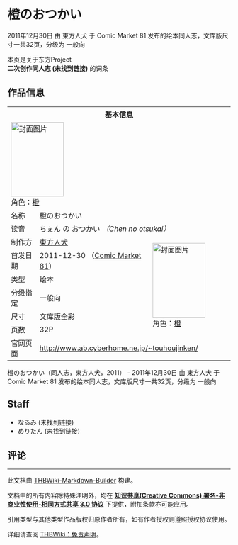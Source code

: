 # 橙のおつかい

<!-- source html: G:\repos\THBWiki-Markdown-Builder\THBWikiMarkdown\Temp\main\6\60\ns0%3A%E6%A9%99%E3%81%AE%E3%81%8A%E3%81%A4%E3%81%8B%E3%81%84.html -->

2011年12月30日 由 東方人犬 于 Comic Market 81 发布的绘本同人志，文库版尺寸一共32页，分级为 一般向

本页是关于东方Project  
 **二次创作同人志 (未找到链接)** 的词条
## 作品信息

<table><tbody><tr><th colspan="3">基本信息</th></tr><tr><td class="cover-artwork-mobile" colspan="2"><a href="./文件-橙のおつかい封面.png.md" class="image" title="封面图片"><img alt="封面图片" src="https://upload.thwiki.cc/thumb/7/7c/%E6%A9%99%E3%81%AE%E3%81%8A%E3%81%A4%E3%81%8B%E3%81%84%E5%B0%81%E9%9D%A2.png/119px-%E6%A9%99%E3%81%AE%E3%81%8A%E3%81%A4%E3%81%8B%E3%81%84%E5%B0%81%E9%9D%A2.png" decoding="async" loading="lazy" width="119" height="168" srcset="https://upload.thwiki.cc/thumb/7/7c/%E6%A9%99%E3%81%AE%E3%81%8A%E3%81%A4%E3%81%8B%E3%81%84%E5%B0%81%E9%9D%A2.png/179px-%E6%A9%99%E3%81%AE%E3%81%8A%E3%81%A4%E3%81%8B%E3%81%84%E5%B0%81%E9%9D%A2.png 1.5x, https://upload.thwiki.cc/thumb/7/7c/%E6%A9%99%E3%81%AE%E3%81%8A%E3%81%A4%E3%81%8B%E3%81%84%E5%B0%81%E9%9D%A2.png/238px-%E6%A9%99%E3%81%AE%E3%81%8A%E3%81%A4%E3%81%8B%E3%81%84%E5%B0%81%E9%9D%A2.png 2x" data-file-width="355" data-file-height="500"></a><div class="cover-char">角色：<a href="./橙.md" title="橙">橙</a></div></td>
</tr><tr><td class="label">名称</td><td colspan="2"> 橙のおつかい </td></tr><tr><td class="label">读音</td><td colspan="2"> ちぇん の おつかい <i>（Chen no otsukai）</i> </td></tr><tr><td class="label">制作方</td><td><a href="./東方人犬.md" title="東方人犬">東方人犬</a></td><td class="cover-artwork" rowspan="6" style="min-width:168px;"><a href="./文件-橙のおつかい封面.png.md" class="image" title="封面图片"><img alt="封面图片" src="https://upload.thwiki.cc/thumb/7/7c/%E6%A9%99%E3%81%AE%E3%81%8A%E3%81%A4%E3%81%8B%E3%81%84%E5%B0%81%E9%9D%A2.png/119px-%E6%A9%99%E3%81%AE%E3%81%8A%E3%81%A4%E3%81%8B%E3%81%84%E5%B0%81%E9%9D%A2.png" decoding="async" loading="lazy" width="119" height="168" srcset="https://upload.thwiki.cc/thumb/7/7c/%E6%A9%99%E3%81%AE%E3%81%8A%E3%81%A4%E3%81%8B%E3%81%84%E5%B0%81%E9%9D%A2.png/179px-%E6%A9%99%E3%81%AE%E3%81%8A%E3%81%A4%E3%81%8B%E3%81%84%E5%B0%81%E9%9D%A2.png 1.5x, https://upload.thwiki.cc/thumb/7/7c/%E6%A9%99%E3%81%AE%E3%81%8A%E3%81%A4%E3%81%8B%E3%81%84%E5%B0%81%E9%9D%A2.png/238px-%E6%A9%99%E3%81%AE%E3%81%8A%E3%81%A4%E3%81%8B%E3%81%84%E5%B0%81%E9%9D%A2.png 2x" data-file-width="355" data-file-height="500"></a><div class="cover-char">角色：<a href="./橙.md" title="橙">橙</a></div></td>
</tr><tr><td class="label">首发日期</td><td>2011-12-30&#160;（<a href="/展会作品列表?e=Comic+Market%2381">Comic Market 81</a>）</td></tr><tr><td class="label">类型</td><td>绘本</td></tr><tr><td class="label">分级指定</td><td>一般向</td></tr><tr><td class="label">尺寸</td><td>文库版全彩</td></tr><tr><td class="label">页数</td><td>32P</td></tr>
<tr><td class="label">官网页面</td><td colspan="2"><a rel="nofollow" class="external free" href="http://www.ab.cyberhome.ne.jp/~touhoujinken/">http://www.ab.cyberhome.ne.jp/~touhoujinken/</a></td></tr></tbody></table>

橙のおつかい（同人志，東方人犬，2011） - 2011年12月30日 由 東方人犬 于 Comic Market 81 发布的绘本同人志，文库版尺寸一共32页，分级为 一般向
## Staff
- なるみ (未找到链接)
- めりたん (未找到链接)

## 评论




---

此文档由 [THBWiki-Markdown-Builder](https://github.com/Delsin-Yu/THBWiki-Markdown-Builder) 构建。

文档中的所有内容除特殊注明外，均在 [**知识共享(Creative Commons) 署名-非商业性使用-相同方式共享 3.0 协议**](https://creativecommons.org/licenses/by-sa/3.0/deed.zh-hans) 下提供，附加条款亦可能应用。

引用类型与其他类型作品版权归原作者所有，如有作者授权则遵照授权协议使用。

详细请查阅 [THBWiki：免责声明](https://thbwiki.cc/THBWiki:%E5%85%8D%E8%B4%A3%E5%A3%B0%E6%98%8E)。


